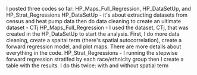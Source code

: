 I posted three codes so far: HP_Maps_Full_Regression, HP_DataSetUp, and HP_Strat_Regressions
HP_DataSetUp - it's about extracting datasets from census and heat pump data then do data cleaning to create an ultimate dataset - CTj
HP_Maps_Full_Regression - I used the dataset, CTj, that was created in the HP_DataSetUp to start the analysis. First, I do more data cleaning, create a spaital term (there's spatial autocorrelation), create a forward regression model, 
and plot maps. There are more details about everything in the code.
HP_Strat_Regressions - I running the stepwise forward regression stratifed by each race/ethnicity group then I create a table with the results. I do this twice: with and without spatial term
